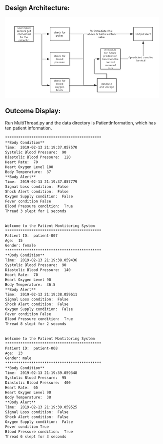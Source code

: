 ## Design Architecture:

<img align = center src = "https://github.com/leonshen95/EC500/blob/master/EC500%20diagram%201.jpg?raw=true">

## Outcome Display:
Run MultiThread.py and the data directory is PatientInformation, which has ten patient information.

    ********************************************
    **Body Condition**
    Time:  2019-02-13 21:19:37.057570
    Systolic Blood Pressure:  90
    Diastolic Blood Pressure:  120
    Heart Rate:  70
    Heart Oxygen Level 100
    Body Temperature:  37
    **Body Alert**
    Time:  2019-02-13 21:19:37.057779
    Signal Loss condition:  False
    Shock Alert condition:  False
    Oxygen Supply condition:  False
    Fever condition False
    Blood Pressure condition:  True
    Thread 3 slept for 1 seconds


    Welcome to the Patient Montitoring System
    ********************************************
    Patient ID:  patient-007
    Age:  15
    Gender: female
    ********************************************
    **Body Condition**
    Time:  2019-02-13 21:19:38.059436
    Systolic Blood Pressure:  90
    Diastolic Blood Pressure:  140
    Heart Rate:  70
    Heart Oxygen Level 90
    Body Temperature:  36.5
    **Body Alert**
    Time:  2019-02-13 21:19:38.059611
    Signal Loss condition:  False
    Shock Alert condition:  False
    Oxygen Supply condition:  False
    Fever condition False
    Blood Pressure condition:  True
    Thread 8 slept for 2 seconds


    Welcome to the Patient Montitoring System
    ********************************************
    Patient ID:  patient-008
    Age:  23
    Gender: male
    ********************************************
    **Body Condition**
    Time:  2019-02-13 21:19:39.059348
    Systolic Blood Pressure:  95
    Diastolic Blood Pressure:  400
    Heart Rate:  65
    Heart Oxygen Level 90
    Body Temperature:  38
    **Body Alert**
    Time:  2019-02-13 21:19:39.059525
    Signal Loss condition:  False
    Shock Alert condition:  False
    Oxygen Supply condition:  False
    Fever condition True
    Blood Pressure condition:  True
    Thread 6 slept for 3 seconds

